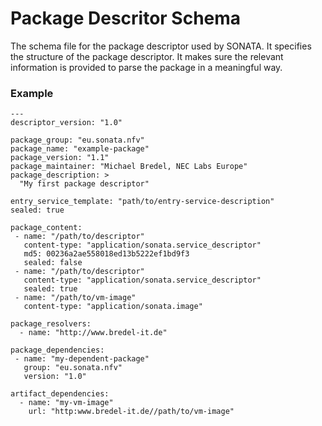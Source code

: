 # Package Descritor Schema
The schema file for the package descriptor used by SONATA. It specifies the structure of the package descriptor. It makes sure the relevant information is provided to parse the package in a meaningful way.


### Example

```
---
descriptor_version: "1.0"

package_group: "eu.sonata.nfv"
package_name: "example-package"
package_version: "1.1"
package_maintainer: "Michael Bredel, NEC Labs Europe"
package_description: > 
  "My first package descriptor"

entry_service_template: "path/to/entry-service-description"
sealed: true

package_content:
 - name: "/path/to/descriptor"
   content-type: "application/sonata.service_descriptor"
   md5: 00236a2ae558018ed13b5222ef1bd9f3
   sealed: false
 - name: "/path/to/descriptor"
   content-type: "application/sonata.service_descriptor"
   sealed: true
 - name: "/path/to/vm-image"
   content-type: "application/sonata.image"

package_resolvers:
  - name: "http://www.bredel-it.de"

package_dependencies:
 - name: "my-dependent-package"
   group: "eu.sonata.nfv"
   version: "1.0"

artifact_dependencies:
  - name: "my-vm-image"
    url: "http:www.bredel-it.de//path/to/vm-image"
```
